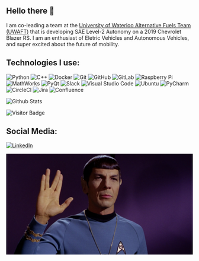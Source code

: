## Hello there 👋

I am co-leading a team at the [University of Waterloo Alternative Fuels Team (UWAFT)](https://tiny.cc/uwaft) that is developing SAE Level-2 Autonomy on a 2019 Chevrolet Blazer RS. I am an enthusiast of Eletric Vehicles and Autonomous Vehicles, and super excited about the future of mobility.  

## Technologies I use:


![Python](https://img.shields.io/badge/-Python-black?style=flat-square&logo=Python)
![C++](https://img.shields.io/badge/-C++-00599C?style=flat-square&logo=c)
![Docker](https://img.shields.io/badge/-Docker-black?style=flat-square&logo=docker)
![Git](https://img.shields.io/badge/-Git-black?style=flat-square&logo=git)
![GitHub](https://img.shields.io/badge/-GitHub-181717?style=flat-square&logo=github)
![GitLab](https://img.shields.io/badge/-GitLab-FCA121?style=flat-square&logo=gitlab)
![Raspberry Pi](https://img.shields.io/badge/-Raspberry%20Pi-C51A4A?style=flat-square&logo=Raspberry-Pi)
![MathWorks](https://img.shields.io/badge/-MathWorks-0076A8?style=flat-square&logo=Mathworks)
![PyQt](https://img.shields.io/badge/-Qt-10100F?style=flat-square&logo=Qt)
![Slack](https://img.shields.io/badge/-Slack-4A154B?style=flat-square&logo=Slack)
![Visual Studio Code](https://img.shields.io/badge/-Visual%20Studio%20Code-007ACC?style=flat-square&logo=visual-studio-code)
![Ubuntu](https://img.shields.io/badge/-Ubuntu-000000?style=flat-square&logo=Ubuntu)
![PyCharm](https://img.shields.io/badge/-PyCharm-000000?style=flat-square&logo=PyCharm)
![CircleCI](https://img.shields.io/badge/-CircleCI-343434?style=flat-square&logo=CircleCI)
![Jira](https://img.shields.io/badge/-Jira-0052CC?style=flat-square&logo=Jira)
![Confluence](https://img.shields.io/badge/-Confluence-172B4D?style=flat-square&logo=Confluence)

![Github Stats](https://github-readme-stats.vercel.app/api?username=yiwei72&count_private=true&show_icons=true&include_all_commits=true&theme=algolia)

![Visitor Badge](https://visitor-badge.laobi.icu/badge?page_id=yiwei72.yiwei72)

## Social Media:

[![LinkedIn](https://img.shields.io/badge/LinkedIn-Yiwei%20Wang-blue?style=flat&logo=linkedin&logoColor=white)](https://www.linkedin.com/in/yiweiwang72/)

![image](https://github.com/yiwei72/yiwei72/blob/master/live_long_and_prosper.png)
